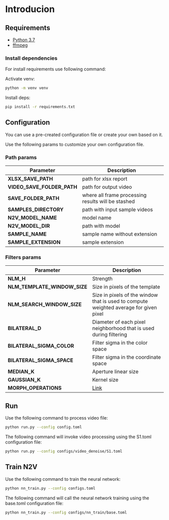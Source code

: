 # Introducion

## Requirements

- [Python 3.7](https://www.python.org/downloads/release/python-379/)
- [ffmpeg](https://ffmpeg.org/)

### Install dependencies

For install requirements use following command:

Activate venv:

```bash
python -m venv venv
```

Install deps:

```bash
pip install -r requirements.txt
```

## Configuration

You can use a pre-created configuration file or create your own based on it. 

Use the following params to customize your own configuration file.

### Path params

| Parameter                  | Description                                        |
|----------------------------|----------------------------------------------------|
| **XLSX_SAVE_PATH**         | path for xlsx report                               |
| **VIDEO_SAVE_FOLDER_PATH** | path for output video                              |
| **SAVE_FOLDER_PATH**       | where all frame processing results will be stashed |
| **SAMPLES_DIRECTORY**      | path with input sample videos                      |
| **N2V_MODEL_NAME**         | model name                                         |
| **N2V_MODEL_DIR**          | path with model                                    |
| **SAMPLE_NAME**            | sample name without extension                      |
| **SAMPLE_EXTENSION**       | sample extension                                   |

### Filters params


| Parameter                    | Description                                                                           | 
|------------------------------|---------------------------------------------------------------------------------------|
| **NLM_H**                    | Strength                                                                              | 
| **NLM_TEMPLATE_WINDOW_SIZE** | Size in pixels of the template                                                        |
| **NLM_SEARCH_WINDOW_SIZE**   | Size in pixels of the window that is used to compute weighted average for given pixel |
| **BILATERAL_D**              | Diameter of each pixel neighborhood that is used during filtering                     |
| **BILATERAL_SIGMA_COLOR**    | Filter sigma in the color space                                                       |
| **BILATERAL_SIGMA_SPACE**    | Filter sigma in the coordinate space                                                  |
| **MEDIAN_K**                 | Aperture linear size                                                                  |
| **GAUSSIAN_K**               | Kernel size                                                                           |
| **MORPH_OPERATIONS**         | [Link](https://docs.opencv.org/4.x/d9/d61/tutorial_py_morphological_ops.html)         |

## Run

Use the following command to process video file:

```bash
python run.py --config config.toml
```

The following command will invoke video processing using the S1.toml configuration file:

```bash
python run.py --config configs/video_denoise/S1.toml
```

## Train N2V

Use the following command to train the neural network:

```bash
python nn_train.py --config configs.toml
```

The following command will call the neural network training using the base.toml configuration file:

```bash
python nn_train.py --config configs/nn_train/base.toml
```
